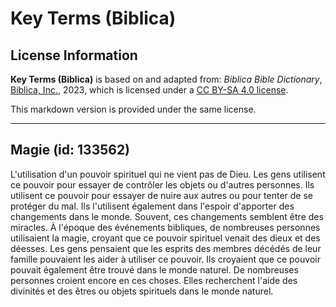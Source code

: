 # Key Terms (Biblica)

## License Information

**Key Terms (Biblica)** is based on and adapted from: _Biblica Bible Dictionary_, [Biblica, Inc.](https://www.biblica.com/), 2023, which is licensed under a [CC BY-SA 4.0 license](https://creativecommons.org/licenses/by-sa/4.0/legalcode.en).

This markdown version is provided under the same license.



--------------------------------

## Magie (id: 133562)

L'utilisation d'un pouvoir spirituel qui ne vient pas de Dieu. Les gens utilisent ce pouvoir pour essayer de contrôler les objets ou d'autres personnes. Ils utilisent ce pouvoir pour essayer de nuire aux autres ou pour tenter de se protéger du mal. Ils l'utilisent également dans l'espoir d'apporter des changements dans le monde. Souvent, ces changements semblent être des miracles. À l'époque des événements bibliques, de nombreuses personnes utilisaient la magie, croyant que ce pouvoir spirituel venait des dieux et des déesses. Les gens pensaient que les esprits des membres décédés de leur famille pouvaient les aider à utiliser ce pouvoir. Ils croyaient que ce pouvoir pouvait également être trouvé dans le monde naturel. De nombreuses personnes croient encore en ces choses. Elles recherchent l'aide des divinités et des êtres ou objets spirituels dans le monde naturel.



